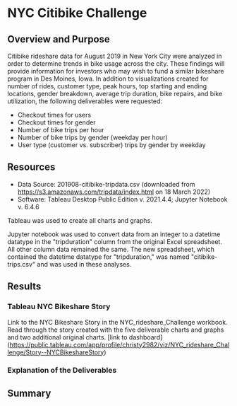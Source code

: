 # NYC Citibike Challenge
## Overview and Purpose
Citibike rideshare data for August 2019 in New York City were analyzed in order to determine trends in bike usage across the city.  These findings will provide information for investors who may wish to fund a similar bikeshare program in Des Moines, Iowa. In addition to visualizations created for number of rides, customer type, peak hours, top starting and ending locations, gender breakdown, average trip duration, bike repairs, and bike utilization, the following deliverables were requested:
  - Checkout times for users
  - Checkout times for gender
  - Number of bike trips per hour
  - Number of bike trips by gender (weekday per hour)
  - User type (customer vs. subscriber) trips by gender by weekday

## Resources
- Data Source: 201908-citibike-tripdata.csv (downloaded from https://s3.amazonaws.com/tripdata/index.html on 18 March 2022)
- Software: Tableau Desktop Public Edition v. 2021.4.4; Jupyter Notebook v. 6.4.6

Tableau was used to create all charts and graphs.

Jupyter notebook was used to convert data from an integer to a datetime datatype in the "tripduration" column from the original Excel spreadsheet.  All other column data remained the same.  The new spreadsheet, which contained the datetime datatype for "tripduration," was named "citibike-trips.csv" and was used in these analyses.

## Results
### Tableau NYC Bikeshare Story
Link to the NYC Bikeshare Story in the NYC_rideshare_Challenge workbook.  Read through the story created with the five deliverable charts and graphs and two additional original charts. [link to dashboard] (https://public.tableau.com/app/profile/christy2982/viz/NYC_rideshare_Challenge/Story--NYCBikeshareStory)

### Explanation of the Deliverables



## Summary
